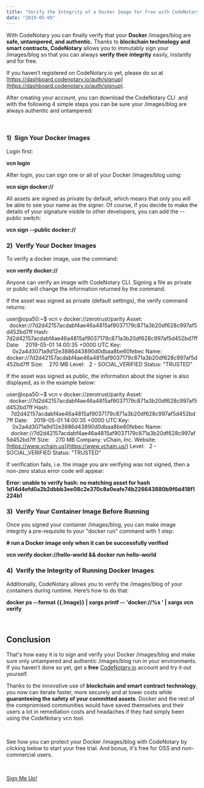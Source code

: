 ```yaml
---
title: "Verify the Integrity of a Docker Image for Free with CodeNotary"
date: "2019-05-09"
---
```


With CodeNotary you can finally verify that your **Docker** /images/blog are **safe, untampered, and authentic.** Thanks to **blockchain technology and smart contracts, CodeNotary** allows you to immutably sign your /images/blog so that you can always **verify their integrity** easily, instantly and for free. 

If you haven’t registered on CodeNotary.io yet, please do so at [https://dashboard.codenotary.io/auth/signup](https://dashboard.codenotary.io/auth/signup).

After creating your account, you can download the CodeNotary CLI  and with the following 4 simple steps you can be sure your /images/blog are always authentic and untampered:

 

### **1)  Sign Your Docker Images**

Login first:

**vcn login**

After login, you can sign one or all of your Docker /images/blog using:

**vcn sign docker://<imageID>**

All assets are signed as private by default, which means that only you will be able to see your name as the signer. Of course, if you decide to make the details of your signature visible to other developers, you can add the --public switch:

**vcn sign --public docker://<imageID>** 

### **2)  Verify Your Docker Images**

To verify a docker image, use the command:

**vcn verify docker://<imageID>**

Anyone can verify an image with CodeNotary CLI. Signing a file as private or public will change the information returned by the command.

If the asset was signed as private (default settings), the verify command returns:

user@opa50:~$ vcn v docker://zerotrust/parity
Asset:   docker://7d2d42157acdabf4ae46a4815af9037179c871a3b20df628c997af5d452bd7ff 
Hash:    7d2d42157acdabf4ae46a4815af9037179c871a3b20df628c997af5d452bd7ff
Date:    2019-05-01 14:00:35 +0000 UTC
Key:     0x2a4d3071a9d12e3886d43890d0dbaa8be60febec 
Name:    docker://7d2d42157acdabf4ae46a4815af9037179c871a3b20df628c997af5d452bd7ff
Size:    270 MB
Level:   2 - SOCIAL\_VERIFIED
Status:  "TRUSTED"

If the asset was signed as public, the information about the signer is also displayed, as in the example below: 

user@opa50:~$ vcn v docker://zerotrust/parity
Asset:   docker://7d2d42157acdabf4ae46a4815af9037179c871a3b20df628c997af5d452bd7ff
Hash:    7d2d42157acdabf4ae46a4815af9037179c871a3b20df628c997af5d452bd7ff
Date:    2019-05-01 14:00:35 +0000 UTC
Key:     0x2a4d3071a9d12e3886d43890d0dbaa8be60febec
Name:    docker://7d2d42157acdabf4ae46a4815af9037179c871a3b20df628c997af5d452bd7ff
Size:    270 MB
Company: vChain, Inc.
Website: [https://www.vchain.us](https://www.vchain.us/)
Level:   2 - SOCIAL\_VERIFIED
Status:  "TRUSTED"

If verification fails, i.e. the image you are verifying was not signed, then a non-zero status error code will appear:

**Error: unable to verify hash: no matching asset for hash 
1d14d4efd0a2b2dbbb3ee08c2e370c8a0eafe74b226643880b9f6d418f1224b1** 

### **3)  Verify Your Container Image Before Running**

Once you signed your container /images/blog, you can make image integrity a pre-requisite to your "docker run" command with 1 step:

**\# run a Docker image only when it can be successfully verified** 

**vcn verify docker://hello-world && docker run hello-world**

### **4)  Verify the Integrity of Running Docker Images**

Additionally, CodeNotary allows you to verify the /images/blog of your containers during runtime. Here’s how to do that:

**docker ps --format {{.Image}} | xargs printf -- 'docker://%s ' | xargs vcn verify**

 

## **Conclusion**

That's how easy it is to sign and verify your Docker /images/blog and make sure only untampered and authentic /images/blog run in your environments. If you haven’t done so yet, get a **free** [CodeNotary.io](https://www.codenotary.io/) account and try it out yourself.

Thanks to the innovative use of **blockchain and smart contract technology**, you now can iterate faster, more securely and at lower costs while **guaranteeing the safety of your committed assets**. Docker and the rest of the compromised communities would have saved themselves and their users a lot in remediation costs and headaches if they had simply been using the CodeNotary vcn tool.

 

See how you can protect your Docker /images/blog with CodeNotary by clicking below to start your free trial. And bonus, it's free for OSS and non-commercial users.

 

[Sign Me Up!](https://dashboard.codenotary.io/auth/signup)
